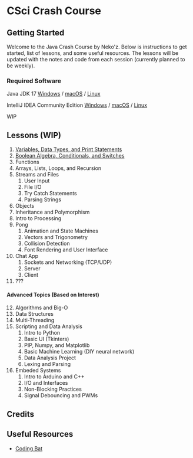 # CSci Crash Course

## Getting Started
Welcome to the Java Crash Course by Neko'z. Below is instructions to get started, list of lessons, and some useful
resources. The lessons will be updated with the notes and code from each session (currently planned to be weekly).

### Required Software
Java JDK 17
[Windows](https://www.oracle.com/java/technologies/downloads/#jdk17-windows) /
[macOS](https://www.oracle.com/java/technologies/downloads/#jdk17-mac) /
[Linux](https://www.oracle.com/java/technologies/downloads/#jdk17-linux)

IntelliJ IDEA Community Edition
[Windows](https://www.jetbrains.com/idea/download/?section=windows) /
[macOS](https://www.jetbrains.com/idea/download/?section=mac) /
[Linux](https://www.jetbrains.com/idea/download/?section=linux)

WIP

## Lessons (WIP)
1) [Variables, Data Types, and Print Statements](src/Lesson1/Lesson01.md)
2) [Boolean Algebra, Conditionals, and Switches](src/Lesson2/Lesson02.md)
3) Functions
4) Arrays, Lists, Loops, and Recursion
5) Streams and Files
   1) User Input
   2) File I/O
   3) Try Catch Statements
   4) Parsing Strings
6) Objects
7) Inheritance and Polymorphism
8) Intro to Processing
9) Pong
   1) Animation and State Machines
   2) Vectors and Trigonometry 
   3) Collision Detection
   4) Font Rendering and User Interface
10) Chat App
    1) Sockets and Networking (TCP/UDP)
    2) Server
    3) Client
11) ???

#### Advanced Topics (Based on Interest)
12) Algorithms and Big-O
13) Data Structures
14) Multi-Threading
15) Scripting and Data Analysis
    1) Intro to Python
    2) Basic UI (Tkinters)
    3) PIP, Numpy, and Matplotlib
    4) Basic Machine Learning (DIY neural network)
    5) Data Analysis Project
    6) Lexing and Parsing
16) Embeded Systems
    1) Intro to Arduino and C++
    2) I/O and Interfaces
    3) Non-Blocking Practices
    4) Signal Debouncing and PWMs

## Credits

## Useful Resources
* [Coding Bat](https://codingbat.com/java)